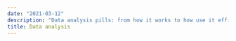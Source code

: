 ```yaml
---
date: "2021-03-12"
description: "Data analysis pills: from how it works to how use it efficiently to retrieve important information and not fall in bias or fake news"
title: Data analysis
---
```

